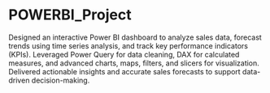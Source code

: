 # POWERBI_Project

Designed an interactive Power BI dashboard to analyze sales data, forecast trends using time series analysis, and track key performance indicators (KPIs). Leveraged Power Query for data cleaning, DAX for calculated measures, and advanced charts, maps, filters, and slicers for visualization. Delivered actionable insights and accurate sales forecasts to support data-driven decision-making.

